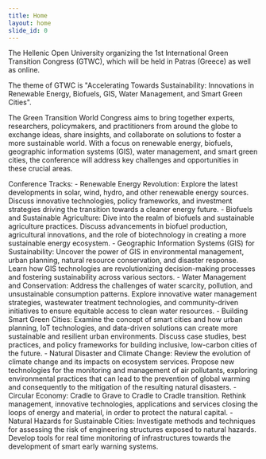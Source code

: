 ```yaml
---
title: Home
layout: home
slide_id: 0
---
```

The Hellenic Open University organizing the 1st International Green Transition Congress
(GTWC), which will be held in Patras (Greece) as well as online.

The theme of GTWC is "Accelerating Towards Sustainability: Innovations in Renewable Energy, Biofuels, GIS, Water Management, and Smart Green Cities".

 The Green Transition World Congress aims to bring together experts, researchers, policymakers, and practitioners from around the globe to exchange ideas, share insights, and collaborate on solutions to foster a more sustainable world. With a focus on renewable energy, biofuels, geographic information systems (GIS), water management, and smart green cities, the conference will address key challenges and opportunities in these crucial areas.

Conference Tracks:
	- Renewable Energy Revolution: Explore the latest developments in solar, wind, hydro, and other renewable energy sources. Discuss innovative technologies, policy frameworks, and investment strategies driving the transition towards a cleaner energy future.
	- Biofuels and Sustainable Agriculture: Dive into the realm of biofuels and sustainable agriculture practices. Discuss advancements in biofuel production, agricultural innovations, and the role of biotechnology in creating a more sustainable energy ecosystem.
	- Geographic Information Systems (GIS) for Sustainability: Uncover the power of GIS in environmental management, urban planning, natural resource conservation, and disaster response. Learn how GIS technologies are revolutionizing decision-making processes and fostering sustainability across various sectors.
	- Water Management and Conservation: Address the challenges of water scarcity, pollution, and unsustainable consumption patterns. Explore innovative water management strategies, wastewater treatment technologies, and community-driven initiatives to ensure equitable access to clean water resources.
	- Building Smart Green Cities: Examine the concept of smart cities and how urban planning, IoT technologies, and data-driven solutions can create more sustainable and resilient urban environments. Discuss case studies, best practices, and policy frameworks for building inclusive, low-carbon cities of the future.
	- Natural Disaster and Climate Change: Review the evolution of climate change and its impacts on ecosystem services. Propose new technologies for the monitoring and management of air pollutants, exploring environmental practices that can lead to the prevention of global warming and consequently to the mitigation of the resulting natural disasters.
	- Circular Economy: Cradle to Grave to Cradle to Cradle transition. Rethink management, innovative technologies, applications and services closing the loops of energy and material, in order to protect the natural capital.
	- Natural Hazards for Sustainable Cities: Investigate methods and techniques for assessing the risk of engineering structures exposed to natural hazards. Develop tools for real time monitoring of infrastructures towards the development of smart early warning systems.
 